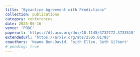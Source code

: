 ```yaml
---
title: "Byzantine Agreement with Predictions"
collection: publications
category: conferences
date: 2025-06-16
venue: 'PODC'
paperurl: 'https://dl.acm.org/doi/10.1145/3732772.3733518'
extendedurl: 'https://arxiv.org/abs/2505.01793'
coauthors: 'Naama Ben-David, Faith Ellen, Seth Gilbert'
# pending: true
---
```

